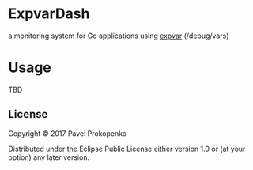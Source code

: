 # ExpvarDash

a monitoring system for Go applications using [expvar](https://golang.org/pkg/expvar/) (/debug/vars)

# Usage

TBD

## License

Copyright © 2017 Pavel Prokopenko

Distributed under the Eclipse Public License either version 1.0 or (at your option) any later version.